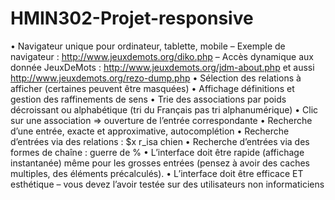 # HMIN302-Projet-responsive
• Navigateur unique pour ordinateur, tablette, mobile – Exemple de navigateur : http://www.jeuxdemots.org/diko.php 
– Accès dynamique aux donnée JeuxDeMots : http://www.jeuxdemots.org/jdm-about.php et aussi http://www.jeuxdemots.org/rezo-dump.php 
• Sélection des relations à afficher (certaines peuvent être masquées) 
• Affichage définitions et gestion des raffinements de sens 
• Trie des associations par poids décroissant ou alphabétique (tri du Français pas tri alphanumérique)
• Clic sur une association => ouverture de l’entrée correspondante • Recherche d’une entrée, exacte et approximative, autocomplétion 
• Recherche d’entrées via des relations : $x r_isa chien • Recherche d’entrées via des formes de chaîne : guerre de % 
• L’interface doit être rapide (affichage instantanée) même pour les grosses entrées (pensez à avoir des caches multiples, des éléments précalculés). 
• L’interface doit être efficace ET esthétique – vous devez l’avoir testée sur des utilisateurs non informaticiens
